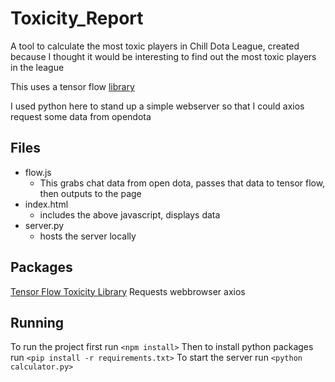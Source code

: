 # Toxicity_Report
A tool to calculate the most toxic players in Chill Dota League, created because I thought it would be interesting to find out the most toxic players in the league

This uses a tensor flow [library](https://github.com/tensorflow/tfjs-models/tree/master/toxicity)

I used python here to stand up a simple webserver so that I could axios request some data from opendota

## Files
* flow.js
    * This grabs chat data from open dota, passes that data to tensor flow, then outputs to the page
* index.html
    * includes the above javascript, displays data
* server.py
    * hosts the server locally

## Packages
[Tensor Flow Toxicity Library](https://github.com/tensorflow/tfjs-models/tree/master/toxicity)
Requests
webbrowser
axios

## Running
To run the project first run `<npm install>`
Then to install python packages run `<pip install -r requirements.txt>`
To start the server run `<python calculator.py>`
